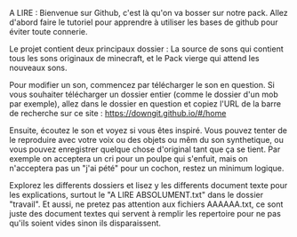 A LIRE :
Bienvenue sur Github, c'est là qu'on va bosser sur notre pack. 
Allez d'abord faire le tutoriel pour apprendre à utiliser les bases de github pour éviter toute connerie. 

Le projet contient deux principaux dossier : La source de sons qui contient tous les sons originaux de minecraft, et le Pack vierge qui attend les nouveaux sons.

Pour modifier un son, commencez par télécharger le son en question. Si vous souhaiter télécharger un dossier entier (comme le dossier d'un mob par exemple), allez dans le dossier en question et copiez l'URL de la barre de recherche sur ce site : https://downgit.github.io/#/home

Ensuite, écoutez le son et voyez si vous êtes inspiré. Vous pouvez tenter de le reproduire avec votre voix ou des objets ou mêm du son synthetique, ou vous pouvez enregistrer quelque chose d'original tant que ça se tient. Par exemple on acceptera un cri pour un poulpe qui s'enfuit, mais on n'acceptera pas un "j'ai pété" pour un cochon, restez un minimum logique. 

Explorez les differents dossiers et lisez y les differents document texte pour les explications, surtout le "A LIRE ABSOLUMENT.txt" dans le dossier "travail".
Et aussi, ne pretez pas attention aux fichiers AAAAAA.txt, ce sont juste des document textes qui servent à remplir les repertoire pour ne pas qu'ils soient vides sinon ils disparaissent.


